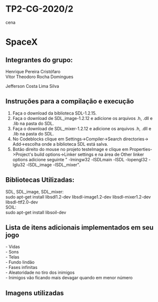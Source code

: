 # TP2-CG-2020/2
 cena
 
 
 <h1> SpaceX </h1>
 
<h2>Integrantes do grupo:</h2>
Henrique Pereira Cristófaro<br>
Vitor Theodoro Rocha Domingues<br>
<p>Jefferson Costa Lima Silva</p>

<h2>Instruções para a compilação e execução</h2>

1. Faça o download da biblioteca SDL-1.2.15.<br>
2. Faça o download de SDL_image-1.2.12 e adicione os arquivos .h, .dll e .lib na pasta do SDL.<br>
3. Faça o download de SDL_mixer-1.2.12 e adicione os arquivos .h, .dll e .lib na pasta do SDL.<br>
4. No Codeblocks clique em Settings->Compiler->Search directories-> Add->escolha onde a biblioteca SDL está salva.<br>
5. Botão direito do mouse no projeto testeImage e clique em Properties->Project's build options->Linker settings e na área de Other linker options adicione  seguinte " -lmingw32 -lSDLmain -lSDL -lopengl32 -lglu32 -lSDL_image
-lSDL_mixer".



 
<h2>Bibliotecas Utilizadas:</h2>

SDL, SDL_image, SDL_mixer:<br> 
sudo apt-get install libsdl1.2-dev libsdl-image1.2-dev libsdl-mixer1.2-dev libsdl-ttf2.0-dev <br> 
SOIL: <br> 
sudo apt-get install libsoil-dev <br> 

<h2>Lista de itens adicionais implementados em seu jogo</h2>
- Vidas<br>
- Sons<br>
- Telas<br>
- Fundo lindão<br>
- Fases infinitas<br>
- Aleatoridade no tiro dos inimigos<br>
- Inimigos vão ficando mais devagar quando em menor número<br>
<h2>Imagens utilizadas</h2>
